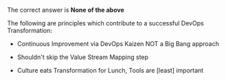 The correct answer is **None of the above**

The following are principles which contribute to a successful DevOps Transformation:

* Continuous Improvement via DevOps Kaizen NOT a Big Bang approach

* Shouldn't skip the Value Stream Mapping step

* Culture eats Transformation for Lunch, Tools are [least] important
